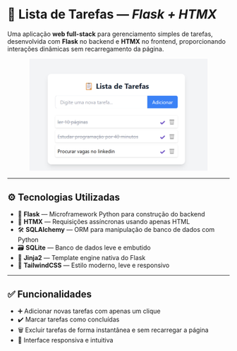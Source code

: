 # 📝 Lista de Tarefas — *Flask + HTMX*

Uma aplicação **web full-stack** para gerenciamento simples de tarefas, desenvolvida com **Flask** no backend e **HTMX** no frontend, proporcionando interações dinâmicas sem recarregamento da página.

<div align="center">
  <img src="https://github.com/DaviFelipe00/App_Lista_de_tarefas/blob/main/assets/print_2.png?raw=true" alt="Demonstração da aplicação" width="80%"/>
</div>

---

## ⚙️ Tecnologias Utilizadas

- 🐍 **Flask** — Microframework Python para construção do backend  
- 🔄 **HTMX** — Requisições assíncronas usando apenas HTML  
- 🛠️ **SQLAlchemy** — ORM para manipulação de banco de dados com Python  
- 🗃️ **SQLite** — Banco de dados leve e embutido  
- 🎨 **Jinja2** — Template engine nativa do Flask  
- 💅 **TailwindCSS** — Estilo moderno, leve e responsivo  

---

## ✅ Funcionalidades

- ➕ Adicionar novas tarefas com apenas um clique  
- ✔️ Marcar tarefas como concluídas  
- 🗑️ Excluir tarefas de forma instantânea e sem recarregar a página  
- 📱 Interface responsiva e intuitiva  

